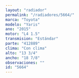 ```yaml
---
layout: "radiador"
permalink: "/radiadores/5664/"
marca: "Toyota"
modelo: "Yaris"
ano: "2015"
motor: "L4 1.5"
transmision: "Estándar"
parte: "412889"
clima: "Con clima"
alto: "13 3/4"
ancho: "18 7/8"
observaciones: ""
id: "5664"
---
```


